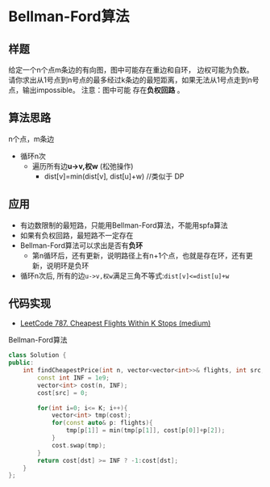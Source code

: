 # Bellman-Ford算法

## 样题
给定一个n个点m条边的有向图，图中可能存在重边和自环， 边权可能为负数。
请你求出从1号点到n号点的最多经过k条边的最短距离，如果无法从1号点走到n号点，输出impossible。
注意：图中可能 存在**负权回路** 。

## 算法思路

n个点，m条边

- 循环n次
  - 遍历所有边**u->v,权w** (松弛操作)
    - dist[v]=min(dist[v], dist[u]+w) //类似于 DP

## 应用

- 有边数限制的最短路，只能用Bellman-Ford算法，不能用spfa算法
- 如果有负权回路，最短路不一定存在
- Bellman-Ford算法可以求出是否有**负环**
  - 第n循环后，还有更新，说明路径上有n+1个点，也就是存在环，还有更新，说明环是负环
- 循环n次后, 所有的边`u->v,权w`满足三角不等式:`dist[v]<=dist[u]+w`

## 代码实现

- [LeetCode 787. Cheapest Flights Within K Stops (medium)](https://demo.codimd.org/s/Hy20JB3wP)

Bellman-Ford算法

```cpp
class Solution {
public:
    int findCheapestPrice(int n, vector<vector<int>>& flights, int src, int dst, int K) {
        const int INF = 1e9;
        vector<int> cost(n, INF);
        cost[src] = 0;
        
        for(int i=0; i<= K; i++){
            vector<int> tmp(cost);
            for(const auto& p: flights){
                tmp[p[1]] = min(tmp[p[1]], cost[p[0]]+p[2]);
            }
            cost.swap(tmp);
        }
        return cost[dst] >= INF ? -1:cost[dst];
    }
};
```





